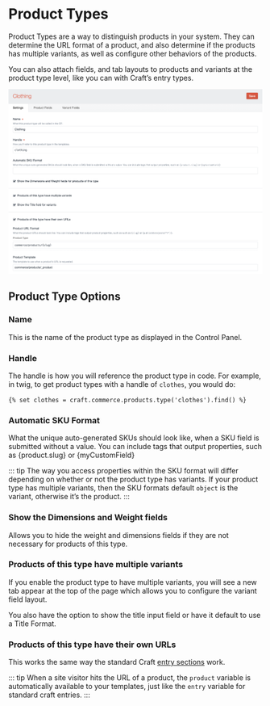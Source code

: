 # Product Types

Product Types are a way to distinguish products in your system. They can determine the URL format of a product, and also determine if the products has multiple variants, as well as configure other behaviors of the products.

You can also attach fields, and tab layouts to products and variants at the product type level, like you can with Craft’s entry types.

<img src="assets/product-type-entry-screen.png" width="797" alt="Edit Product Type page">

## Product Type Options

### Name

This is the name of the product type as displayed in the Control Panel.

### Handle

The handle is how you will reference the product type in code. For example, in twig, to get product types with a handle of `clothes`, you would do:

```twig
{% set clothes = craft.commerce.products.type('clothes').find() %}
```
### Automatic SKU Format

What the unique auto-generated SKUs should look like, when a SKU field is submitted without a value. You can include tags that output properties, such as {product.slug} or {myCustomField}

::: tip
The way you access properties within the SKU format will differ depending on whether or not the product type has variants. If your product type has multiple variants, then the SKU formats default `object` is the variant, otherwise it’s the product.
:::

### Show the Dimensions and Weight fields

Allows you to hide the weight and dimensions fields if they are not necessary for products of this type.

### Products of this type have multiple variants

If you enable the product type to have multiple variants, you will see a new tab appear at the top of the page which allows you to configure the variant field layout.

You also have the option to show the title input field or have it default to use a Title Format.

### Products of this type have their own URLs

This works the same way the standard Craft [entry sections](https://craftcms.com/docs/sections-and-entries) work.

::: tip
When a site visitor hits the URL of a product, the `product` variable is automatically available to your templates, just like the `entry` variable for standard craft entries.
:::
